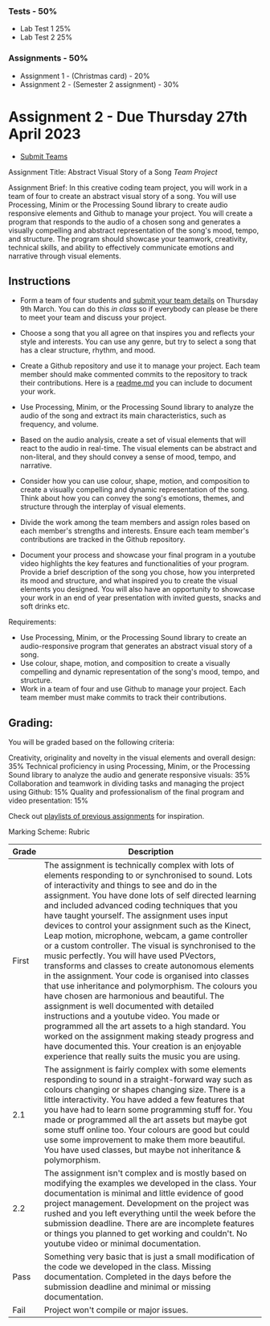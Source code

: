 ### Tests - 50%
- Lab Test 1 25%
- Lab Test 2 25%

### Assignments - 50%
- Assignment 1 - (Christmas card) - 20%
- Assignment 2 - (Semester 2 assignment) - 30%

# Assignment 2 - Due Thursday 27th April 2023 

- [Submit Teams](https://forms.office.com/Pages/ResponsePage.aspx?id=yxdjdkjpX06M7Nq8ji_V2ou3qmFXqEdGlmiD1Myl3gNUMVZYWFFOVzk2Q1NINENaTjBEMlBISURNOS4u)

Assignment Title: Abstract Visual Story of a Song *Team Project*

Assignment Brief: In this creative coding team project, you will work in a team of four to create an abstract visual story of a song. You will use Processing, Minim or the Processing Sound library to create audio responsive elements and Github to manage your project. You will create a program that responds to the audio of a chosen song and generates a visually compelling and abstract representation of the song's mood, tempo, and structure. The program should showcase your teamwork, creativity, technical skills, and ability to effectively communicate emotions and narrative through visual elements.

## Instructions

- Form a team of four students and [submit your team details](https://forms.office.com/Pages/ResponsePage.aspx?id=yxdjdkjpX06M7Nq8ji_V2ou3qmFXqEdGlmiD1Myl3gNUMVZYWFFOVzk2Q1NINENaTjBEMlBISURNOS4u) on Thursday 9th March. You can do this *in class* so if everybody can please be there to meet your team and discuss your project. 

- Choose a song that you all agree on that inspires you and reflects your style and interests. You can use any genre, but try to select a song that has a clear structure, rhythm, and mood.

- Create a Github repository and use it to manage your project. Each team member should make commented commits to the repository to track their contributions. Here is a [readme.md](assignmentreadme.md) you can include to document your work.

- Use Processing, Minim, or the Processing Sound library to analyze the audio of the song and extract its main characteristics, such as frequency, and volume.

- Based on the audio analysis, create a set of visual elements that will react to the audio in real-time. The visual elements can be abstract and non-literal, and they should convey a sense of mood, tempo, and narrative.

- Consider how you can use colour, shape, motion, and composition to create a visually compelling and dynamic representation of the song. Think about how you can convey the song's emotions, themes, and structure through the interplay of visual elements.

- Divide the work among the team members and assign roles based on each member's strengths and interests. Ensure each team member's contributions are tracked in the Github repository.

- Document your process and showcase your final program in a youtube video highlights the key features and functionalities of your program. Provide a brief description of the song you chose, how you interpreted its mood and structure, and what inspired you to create the visual elements you designed. You will also have an opportunity to showcase your work in an end of year presentation with invited guests, snacks and soft drinks etc.

Requirements:

- Use Processing, Minim, or the Processing Sound library to create an audio-responsive program that generates an abstract visual story of a song.
- Use colour, shape, motion, and composition to create a visually compelling and dynamic representation of the song's mood, tempo, and structure.
- Work in a team of four and use Github to manage your project. Each team member must make commits to track their contributions.

## Grading:

You will be graded based on the following criteria:

Creativity, originality and novelty in the visual elements and overall design: 35%
Technical proficiency in using Processing, Minim, or the Processing Sound library to analyze the audio and generate responsive visuals: 35%
Collaboration and teamwork in dividing tasks and managing the project using Github: 15%
Quality and professionalism of the final program and video presentation: 15%

Check out [playlists of previous assignments](https://www.youtube.com/@skooter500/playlists) for inspiration.

Marking Scheme:
Rubric

| Grade | Description |
| ------|-------------|
| First | The assignment is technically complex with lots of elements responding to or synchronised to sound. Lots of interactivity and things to see and do in the assignment. You have done lots of self directed learning and included advanced coding techniques that you have taught yourself. The assignment uses input devices to control your assignment such as the Kinect, Leap motion, microphone, webcam, a game controller or a custom controller. The visual is synchronised to the music perfectly. You will have used PVectors, transforms and classes to create autonomous elements in the assignment. Your code is organised into classes that use inheritance and polymorphism. The colours you have chosen are harmonious and beautiful. The assignment is well documented with detailed instructions and a youtube video. You made or programmed all the art assets to a high standard. You worked on the assignment making steady progress and have documented this. Your creation is an enjoyable experience that really suits the music you are using. |
| 2.1 | The assignment is fairly complex with some elements responding to sound in a straight-forward way such as colours changing or shapes changing size. There is a little interactivity. You have added a few features that you have had to learn some programming stuff for. You made or programmed all the art assets but maybe got some stuff online too. Your colours are good but could use some improvement to make them more beautiful. You have used classes, but maybe not inheritance & polymorphism.  |
| 2.2 | The assignment isn't complex and is mostly based on modifying the examples we developed in the class. Your documentation is minimal and little evidence of good project management. Development on the project was rushed and you left everything until the week before the submission deadline. There are are incomplete features or things you planned to get working and couldn't. No youtube video or minimal documentation. |
| Pass | Something very basic that is just a small modification of the code we developed in the class. Missing documentation. Completed in the days before the submission deadline and minimal or missing documentation. |
| Fail | Project won't compile or major issues. |